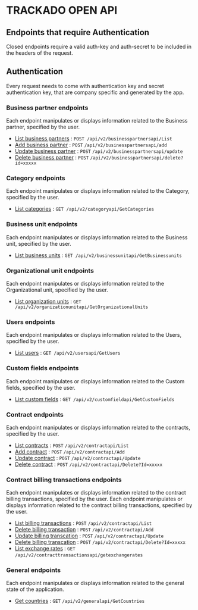 # TRACKADO OPEN API

## Endpoints that require Authentication

Closed endpoints require a valid auth-key and auth-secret to be included in the headers of the
request.

## Authentication

Every request needs to come with authentication key and secret authentication key, that are company specific and generated by the app.

### Business partner endpoints

Each endpoint manipulates or displays information related to the Business partner, specified by the user.

* [List business partners](business-partners/list-business-partners.md) : `POST /api/v2/businesspartnersapi/List`
* [Add business partner](business-partners/add-business-partner.md) : `POST` `/api/v2/businesspartnersapi/add`
* [Update business partner](business-partners/update-business-partner.md) : `POST` `/api/v2/businesspartnersapi/update`
* [Delete business partner](business-partners/delete-business-partner.md) : `POST` `/api/v2/businesspartnersapi/delete?id=xxxxx`

### Category endpoints

Each endpoint manipulates or displays information related to the Category, specified by the user.

* [List categories](categories/get-categories.md) : `GET /api/v2/categoryapi/GetCategories`

### Business unit endpoints

Each endpoint manipulates or displays information related to the Business unit, specified by the user.

* [List business units](business-units/get-business-units.md) : `GET /api/v2/businessunitapi/GetBusinessunits`

### Organizational unit endpoints

Each endpoint manipulates or displays information related to the Organizational unit, specified by the user.

* [List organization units](organization-units/get-organization-units.md) : `GET /api/v2/organizationunitapi/GetOrganizationalUnits`

### Users endpoints

Each endpoint manipulates or displays information related to the Users, specified by the user.

* [List users](users/get-users.md) : `GET /api/v2/usersapi/GetUsers`

### Custom fields endpoints

Each endpoint manipulates or displays information related to the Custom fields, specified by the user.

* [List custom fields](custom-fields/get-custom-fields.md) : `GET /api/v2/customfieldapi/GetCustomFields`

### Contract endpoints

Each endpoint manipulates or displays information related to the contracts, specified by the user.

* [List contracts](contracts/list-contracts.md) : `POST` `/api/v2/contractapi/List`
* [Add contract](contracts/add-contract.md) : `POST` `/api/v2/contractapi/Add`
* [Update contract](contracts/update-contract.md) : `POST` `/api/v2/contractapi/Update`
* [Delete contract](contracts/delete-contract.md) : `POST` `/api/v2/contractapi/Delete?Id=xxxxx`

### Contract billing transactions endpoints

Each endpoint manipulates or displays information related to the contract billing transactions, specified by the user.
Each endpoint manipulates or displays information related to the contract billing transactions, specified by the user.

* [List billing transactions](transaction-billings/list-transactions.md) : `POST` `/api/v2/contractapi/List`
* [Delete billing transaction](transaction-billings/delete-transaction.md) : `POST` `/api/v2/contractapi/Add`
* [Update billing transcation](transaction-billings/update-transaction.md) : `POST` `/api/v2/contractapi/Update`
* [Delete billing transcation](transaction-billings/delete-transaction.md) : `POST` `/api/v2/contractapi/Delete?Id=xxxxx`
* [List exchange rates](transaction-billings/get-exchange-rates.md) : `GET` `/api/v2/contracttransactionsapi/getexchangerates`

### General endpoints

Each endpoint manipulates or displays information related to the general state of the application.

* [Get countries](general/get-countries.md) : `GET` `/api/v2/generalapi/GetCountries`
